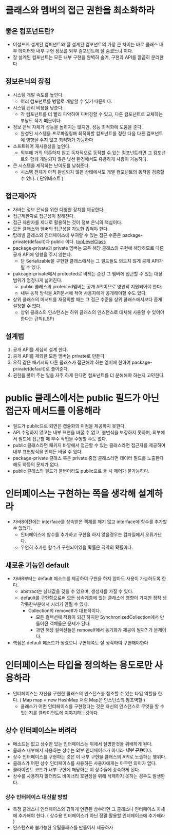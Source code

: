 # 클래스와 멤버의 접근 권한을 최소화하라
## 좋은 컴포넌트란?
- 어설프게 설계된 컴퍼넌트와 잘 설계된 컴포넌트의 가장 큰 차이는 바로 클래스 내부 데이터와 내부 구현 정보를 외부 컴포넌트에 잘 숨겼느냐 이다.
- 잘 설계된 컴포넌트는 모든 내부 구현을 완벽히 숨겨, 구현과 API를 깔끔히 분리한다
## 정보은닉의 장점
- 시스템 개발 속도를 높인다.
    - 여러 컴포넌트를 병렬로 개발할 수 있기 때문이다.
- 시스템 관리 비용을 낮춘다.
    - 각 컴포넌트를 더 빨리 파악하여 디버깅할 수 있고, 다른 컴포넌트로 교체하는 부담도 적기 떄문이다.
- 정보 은닉 자체가 성능을 높히지는 않지만, 성능 최적화에 도움을 준다.
    - 완성된 시스템을 프로파일링해 최적화할 컴포넌트를 정한 다음 다른 컴포넌트에 영향을 주지 않고 최적화가 가능하다
- 소프트웨어 재사용성을 높인다.
    - 외부에 거의 의존하지 않고 독자적으로 동작할 수 있는 컴포넌트라면 그 컴포넌트와 함께 개발되지 않은 낯선 환경에서도 유용하게 사용이 가능하다.
- 큰 시스템을 제작하는 난이도를 낮춰준다.
    - 시스템 전체가 아직 완성되지 않은 상태에서도 개별 컴포넌트의 동작을 검증할 수 있다. ( 단위테스트 )
## 접근제어자
- 자바는 정보 은닉을 위한 다양한 장치를 제공한다.
- 접근제한자로 접근성이 정해진다.
- 접근 제한자를 제대로 활용하는 것이 정보 은닉의 핵심이다.
- 모든 클래스와 멤버의 접근성을 가능한 좁혀야 한다.
- 탑레벨 클레스와 인터페이스에 부혀할 수 있는 접근 수준은 package-private(default)과 public 이다. [topLevelClass](https://stackoverflow.com/questions/41714579/what-is-a-top-level-class-in-java)
- package-private과 private 멤버는 모두 해당 클래스의 구현에 해당하므로 다른 공개 API에 영향을 주지 않는다.
    - 단 Serializable을 구현한 클래스에서는 그 필드들도 의도치 않게 공개 API가 될 수 있다.
- pakcage-private에서 protected로 바뀌는 순간 그 멤버에 접근할 수 있는 대상 범위가 엄청나게 넓어진다.
    - public 클래스의 protected멤버는 공개 API이므로 영원히 지원되어야 한다.
    - 내부 동작 방식을 API문서에 적어 사용자에게 공개해야할 수도 있다.
- 상위 클래스의 메서드를 재정의할 때는 그 접근 수준을 상위 클래스에서보다 좁게 설정할 수 없다.
    - 상위 클래스의 인스턴스는 하위 클래스의 인스턴스로 대체해 사용할 수 있어야 한다는 규칙(LSP)
    
## 설계법
1. 공개 API를 세심히 설계 한다.
2. 공개 API를 제외한 모든 멤버는 private로 만든다.
3. 오직 같은 패키지의 다른 클래스가 접근해야 하는 멤버에 한아여 package-private(default)로 풀어준다.
4. 권한을 풀어 주는 일을 자주 하게 된다면 컴포넌트를 더 분해해야 하는지 고민한다.
# public 클래스에서는 public 필드가 아닌 접근자 메서드를 이용해라
- 필드가 public으로 되면은 캡슐화의 이점을 제공하지 못한다.
- API 수정하지 않고는 내부 표현을 바꿀 수 없고, 불변식을 보장하지 못하며, 외부에서 필드에 접근할 때 부수 작업을 수행할 수도 없다.
- public 클래스라면 패키지 바깥에서 접근할 수 있는 클래스라면 접근자를 제공하여 내부 표현방식을 언제든 바꿀 수 있다.
- package-private 클래스 혹은 private 중첩 클래스라면 데이터 필드를 노출한다 해도 하등의 문제가 없다.
- public 클래스의 필드가 불변이라도 public으로 둘 시 제어가 불가능하다.


# 인터페이스는 구현하는 쪽을 생각해 설계하라
- 자바8이전에는 interface를 상속받은 객체를 깨지 않고 interface에 함수를 추가할 수 없었다.
    - 인터페이스에 함수를 추가하고 구현을 하지 않을경우는 컴파일에서 오류가난다.
    - 우연히 추가한 함수가 구현되어있을 확률은 극악의 확률이다.
## 새로운 기능인 default
- 자바8부터는 default 메소드를 제공하여 구현을 하지 않아도 사용이 가능하도록 한다.
    - abstract는 상태값을 갖을 수 있으며, 생성자를 가질 수 있다.
    - default를 구현함으로써 모든 상속계층에 있는 클래스에 영향이 가지만 정작 생각못한부분에서 처리가 안될 수 있다.
        - Collection의 removeIf가 대표적이다.
            - 모든 컬렉션에 적용이 되긴 하지만 SynchronizedCollection에서 만들어진 객체들은 문제가 된다.
            - 과연 해당 컬렉션들은 removeIf에서 동기화가 제공이 될까? 가 문제이다.
- 핵심은 default 메소드가 생겼으니 구현체쪽도 잘 생각하여 구현해야한다
# 인터페이스는 타입을 정의하는 용도로만 사용하라
- 인터페이스는 자신을 구현한 클래스의 인스턴스를 참조할 수 있는 타입 역할을 한다. ( Map map = new HashMap 처럼 Map은 인스턴스의 참조역할 )
    - 클래스가 어떤 인터페이스를 구현했다는 것은 자신의 인스턴스로 무엇을 할 수 잇는지를 클라이언트에 이야기하는것이다.
## 상수 인터페이스는 버려라
- 메소드는 없고 상수만 있는 인터페이스는 위에서 설명한것을 위배하게 된다.
- 클래스 내부에서 사용하는 상수는 외부 인터페이스가 아니라 ***내부 구현***이다.
- 상수 인터페이스를 구현하는 것은 이 내부 구현을 클래스의 API로 노출하는 행위다.
- 클래스가 어떤 상수 인터페이스를 사용하든 사용자에게는 아무런 의미가 없다.
- 클라이언트 코드가 내부 구현에 해당하는 이 상수들에 종속하게 된다.
- 상수를 사용하지 않더라도 바이너리 호환성을 위해 삭제하지 못하는 경우도 발생한다.
### 상수 인터페이스 대신할 방법
- 특정 클래스나 인터페이스와 강하게 연관된 상수라면 그 클래스나 인터페이스 자체에 추가해야 한다. ( 상수용 인터페이스가 아닌 정말 활용할 인터페이스에 추가해라 )
- 인스턴스화 불가능한 유틸클래스를 만들어서 제공하자